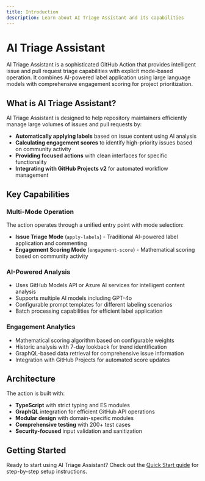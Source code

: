 ```yaml
---
title: Introduction
description: Learn about AI Triage Assistant and its capabilities
---
```


# AI Triage Assistant

AI Triage Assistant is a sophisticated GitHub Action that provides intelligent issue and pull request triage
capabilities with explicit mode-based operation. It combines AI-powered label application using large language models
with comprehensive engagement scoring for project prioritization.

## What is AI Triage Assistant?

AI Triage Assistant is designed to help repository maintainers efficiently manage large volumes of issues and pull
requests by:

- **Automatically applying labels** based on issue content using AI analysis
- **Calculating engagement scores** to identify high-priority issues based on community activity
- **Providing focused actions** with clean interfaces for specific functionality
- **Integrating with GitHub Projects v2** for automated workflow management

## Key Capabilities

### Multi-Mode Operation

The action operates through a unified entry point with mode selection:

- **Issue Triage Mode** (`apply-labels`) - Traditional AI-powered label application and commenting
- **Engagement Scoring Mode** (`engagement-score`) - Mathematical scoring based on community activity

### AI-Powered Analysis

- Uses GitHub Models API or Azure AI services for intelligent content analysis
- Supports multiple AI models including GPT-4o
- Configurable prompt templates for different labeling scenarios
- Batch processing capabilities for efficient label application

### Engagement Analytics

- Mathematical scoring algorithm based on configurable weights
- Historic analysis with 7-day lookback for trend identification
- GraphQL-based data retrieval for comprehensive issue information
- Integration with GitHub Projects for automated score updates

## Architecture

The action is built with:

- **TypeScript** with strict typing and ES modules
- **GraphQL** integration for efficient GitHub API operations
- **Modular design** with domain-specific modules
- **Comprehensive testing** with 200+ test cases
- **Security-focused** input validation and sanitization

## Getting Started

Ready to start using AI Triage Assistant? Check out the [Quick Start guide](../quick-start/) for step-by-step setup
instructions.
